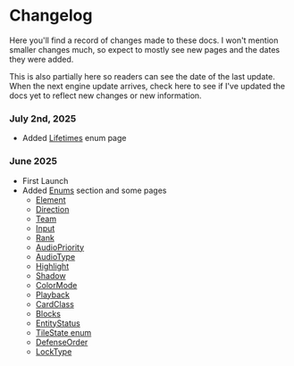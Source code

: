 # Changelog

Here you'll find a record of changes made to these docs. I won't mention smaller changes 
much, so expect to mostly see new pages and the dates they were added.

This is also partially here so readers can see the date of the last update. When the 
next engine update arrives, check here to see if I've updated the docs yet to reflect 
new changes or new information.


### July 2nd, 2025
* Added [Lifetimes](./onb_overview/enums/lifetimes.md) enum page

### June 2025
* First Launch
* Added [Enums](./onb_overview/enums/index.md) section and some pages
    - [Element](./onb_overview/enums/element.md)
    - [Direction](./onb_overview/enums/direction.md)
    - [Team](./onb_overview/enums/team.md)
    - [Input](./onb_overview/enums/input.md)
    - [Rank](./onb_overview/enums/rank.md)
    - [AudioPriority](./onb_overview/enums/audiopriority.md)
    - [AudioType](./onb_overview/enums/audiotype.md)
    - [Highlight](./onb_overview/enums/highlight.md)
    - [Shadow](./onb_overview/enums/shadow.md)
    - [ColorMode](./onb_overview/enums/colormode.md)
    - [Playback](./onb_overview/enums/playback.md)
    - [CardClass](./onb_overview/enums/cardclass.md)
    - [Blocks](./onb_overview/enums/blocks.md)
    - [EntityStatus](./onb_overview/enums/entitystatus.md)
    - [TileState enum](./onb_overview/enums/tilestate.md)
    - [DefenseOrder](./onb_overview/enums/defenseorder.md)
    - [LockType](./onb_overview/enums/locktype.md) 